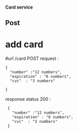 #### Card service
## Post

# add card
#url /card  POST
request :
 
    { 
      "number" :"12 numbers",
      "expiration" : "6 numbers",
      "cvc"  : "3 numbers" 

    }
    
response status 200 : 

     { 
       "number" :"12 numbers",
       "expiration" : "6 numbers",
       "cvc"  : "3 numbers" 
     }   
